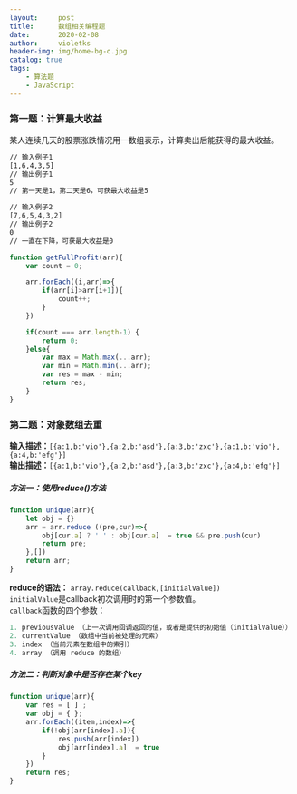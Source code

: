 ```yaml
---
layout:     post
title:      数组相关编程题
date:       2020-02-08
author:     violetks
header-img: img/home-bg-o.jpg
catalog: true
tags:
    - 算法题
    - JavaScript
---
```


### 第一题：计算最大收益
某人连续几天的股票涨跌情况用一数组表示，计算卖出后能获得的最大收益。<br>
```html
// 输入例子1
[1,6,4,3,5]
// 输出例子1
5
// 第一天是1，第二天是6，可获最大收益是5

// 输入例子2
[7,6,5,4,3,2]
// 输出例子2
0
// 一直在下降，可获最大收益是0
```

```javascript
function getFullProfit(arr){
    var count = 0;

    arr.forEach((i,arr)=>{
        if(arr[i]>arr[i+1]){
            count++;
        }
    })

    if(count === arr.length-1) {
        return 0;
    }else{
        var max = Math.max(...arr);
        var min = Math.min(...arr);
        var res = max - min;
        return res;
    }
}
```

### 第二题：对象数组去重
**输入描述：**`[{a:1,b:'vio'},{a:2,b:'asd'},{a:3,b:'zxc'},{a:1,b:'vio'},{a:4,b:'efg'}]`<br>
**输出描述：**`[{a:1,b:'vio'},{a:2,b:'asd'},{a:3,b:'zxc'},{a:4,b:'efg'}]`

##### 方法一：使用reduce()方法
```javascript
function unique(arr){
    let obj = {}
    arr = arr.reduce ((pre,cur)=>{
        obj[cur.a] ? ' ' : obj[cur.a]  = true && pre.push(cur)
        return pre;
    },[])
    return arr;
}
```

**reduce的语法：** `array.reduce(callback,[initialValue])`<br>
`initialValue`是callback初次调用时的第一个参数值。<br>
`callback`函数的四个参数：<br>
```javascript
1. previousValue （上一次调用回调返回的值，或者是提供的初始值（initialValue））
2. currentValue （数组中当前被处理的元素）
3. index （当前元素在数组中的索引）
4. array （调用 reduce 的数组）
```

##### 方法二：判断对象中是否存在某个key
```javascript
function unique(arr){
    var res = [ ] ;
    var obj = { };
    arr.forEach((item,index)=>{
        if(!obj[arr[index].a]){
            res.push(arr[index])
            obj[arr[index].a]  = true
        }
    })
    return res;
}
```